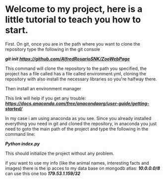 # Welcome to my project, here is a little tutorial to teach you how to start.

First. On git, once you are in the path where you want to clone the repository type the following in the git console 

***git init https://github.com/AlfredRosarioSNK/ZooWebPage***

This command will clone the repository to the path you specified, the project has a file called has a file called environment.yml, cloning the repository with also install the necessary libraries so you're halfway there.

Then install an environment manager

This link will help if you get any trouble: ***https://docs.anaconda.com/free/anacondaorg/user-guide/getting-started/***

In my case i am using anaconda as you see. Since you already installed everything you need in git and cloned the repository, in anaconda you just need to goto the main path of the project and type the following in the command line:

***Python index.py***

This should initialize the project without any problem.

if you want to use my info (like the animal names, interesting facts and images) there is the ip acces to my data base on mongodb atlas: ***10.0.0.0/8*** can use this one too ***179.53.1.159/32***
